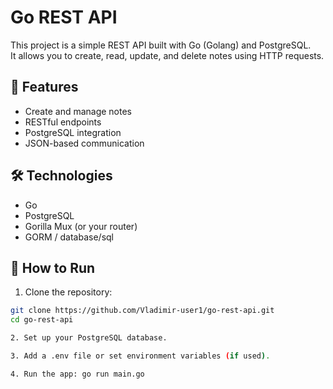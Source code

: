 # Go REST API

This project is a simple REST API built with Go (Golang) and PostgreSQL.  
It allows you to create, read, update, and delete notes using HTTP requests.

## 🚀 Features

- Create and manage notes
- RESTful endpoints
- PostgreSQL integration
- JSON-based communication

## 🛠 Technologies

- Go
- PostgreSQL
- Gorilla Mux (or your router)
- GORM / database/sql

## 🧪 How to Run

1. Clone the repository:

```bash
git clone https://github.com/Vladimir-user1/go-rest-api.git
cd go-rest-api

2. Set up your PostgreSQL database.

3. Add a .env file or set environment variables (if used).

4. Run the app: go run main.go